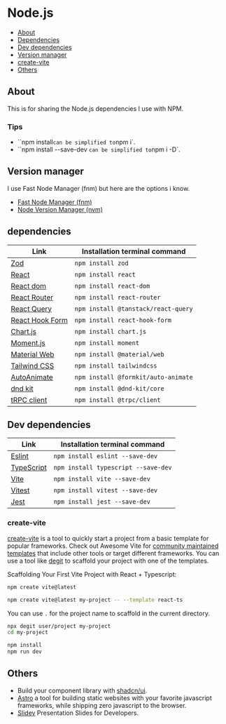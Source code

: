 # Node.js

- [About](#about)
- [Dependencies](#dependencies)
- [Dev dependencies](#dev-dependencies)
- [Version manager](#version-manager)
- [create-vite](#create-vite)
- [Others](#others)

## About

This is for sharing the Node.js dependencies I use with NPM.

### Tips

- ``npm install` can be simplified to `npm i`.
- ``npm install --save-dev ` can be simplified to `npm i -D`.

## Version manager

I use Fast Node Manager (fnm) but here are the options i know.

- [Fast Node Manager (fnm)](https://github.com/Schniz/fnm)
- [Node Version Manager (nvm)](https://github.com/nvm-sh/nvm)

## dependencies

| Link | Installation terminal command |
|-------------------------------------------------------------------------------------------------------------------------------------------------------------|---------------------------------------------------------------------------------------|
| [Zod](https://www.npmjs.com/package/zod) | `npm install zod` |
| [React](https://www.npmjs.com/package/react) | `npm install react` |
| [React dom](https://www.npmjs.com/package/react-dom) | `npm install react-dom` |
| [React Router](https://www.npmjs.com/package/react-router) | `npm install react-router` |
| [React Query](https://www.npmjs.com/package/@tanstack/react-query) | `npm install @tanstack/react-query` |
| [React Hook Form](https://www.npmjs.com/package/react-hook-form) | `npm install react-hook-form` |
| [Chart.js](https://www.npmjs.com/package/chart.js) | `npm install chart.js` |
| [Moment.js](https://www.npmjs.com/package/moment) | `npm install moment` |
| [Material Web](https://www.npmjs.com/package/@material/web) | `npm install @material/web` |
| [Tailwind CSS](https://www.npmjs.com/package/tailwindcss) | `npm install tailwindcss` |
| [AutoAnimate](https://www.npmjs.com/package/@formkit/auto-animate) | `npm install @formkit/auto-animate` |
| [dnd kit](https://www.npmjs.com/package/@dnd-kit/core) | `npm install @dnd-kit/core` |
| [tRPC client](https://www.npmjs.com/package/@trpc/client) | `npm install @trpc/client` |

## Dev dependencies

| Link | Installation terminal command |
|-------------------------------------------------------------------------------------------------------------------------------------------------------------|---------------------------------------------------------------------------------------|
| [Eslint](https://www.npmjs.com/package/eslint) | `npm install eslint --save-dev` |
| [TypeScript](https://www.npmjs.com/package/typescript) | `npm install typescript --save-dev` |
| [Vite](https://www.npmjs.com/package/vite) | `npm install vite --save-dev` |
| [Vitest](https://www.npmjs.com/package/vitest) | `npm install vitest --save-dev` |
| [Jest](https://www.npmjs.com/package/jest) | `npm install jest --save-dev` |

### create-vite

[create-vite](https://vitejs.dev/guide/) is a tool to quickly start a project from a basic template for popular frameworks. Check out Awesome Vite for [community maintained templates](https://github.com/vitejs/awesome-vite#templates) that include other tools or target different frameworks. You can use a tool like [degit](https://github.com/Rich-Harris/degit) to scaffold your project with one of the templates.

Scaffolding Your First Vite Project with React + Typescript:

```sh
npm create vite@latest
```

```sh
npm create vite@latest my-project -- --template react-ts
```

You can use `.` for the project name to scaffold in the current directory.

```sh
npx degit user/project my-project
cd my-project

npm install
npm run dev
```

## Others

- Build your component library with [shadcn/ui](https://ui.shadcn.com).
- [Astro](https://astro.build) a tool for building static websites with your favorite javascript frameworks, while shipping zero javascript to the browser.
- [Slidev](https://sli.dev) Presentation Slides for Developers.
